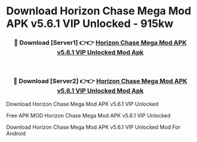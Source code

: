 # Download Horizon Chase Mega Mod APK v5.6.1 VIP Unlocked - 915kw



<div align="center">
<h3>🔴 Download [Server1] 👉👉 <a href="https://momento.my/?title=Horizon_Chase_Mega_Mod_APK_v5.6.1_VIP_Unlocked">Horizon Chase Mega Mod APK v5.6.1 VIP Unlocked Mod Apk</a></h3><br>

<h3>🔴 Download [Server2] 👉👉 <a href="https://momento.my/?title=Horizon_Chase_Mega_Mod_APK_v5.6.1_VIP_Unlocked">Horizon Chase Mega Mod APK v5.6.1 VIP Unlocked Mod Apk</a></h3>
</div>



Download Horizon Chase Mega Mod APK v5.6.1 VIP Unlocked 

Free APK MOD Horizon Chase Mega Mod APK v5.6.1 VIP Unlocked 

Download Horizon Chase Mega Mod APK v5.6.1 VIP Unlocked Mod For Android
